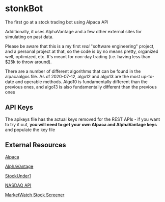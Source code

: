 # stonkBot
The first go at a stock trading bot using Alpaca API

Additionally, it uses AlphaVantage and a few other external sites for simulating on past data.

Please be aware that this is a my first _real_ "software engineering" project, and a personal project at that, so the code is by no means pretty, organized well, optimized, etc. It's meant for non-day trading (i.e. having less than $25k to throw around).

There are a number of different algorithms that can be found in the alpacaalgos file. As of 2020-07-12, algo12 and algo13 are the most up-to-date and operable methods. Algo10 is fundamentally different than the previous ones, and algo13 is also fundamentally different than the previous ones



## API Keys
The apikeys file has the actual keys removed for the REST APIs - if you want to try it out, **you will need to get your own Alpaca and AlphaVantage keys** and populate the key file



## External Resources
[Alpaca](https://alpaca.markets/)

[AlphaVantage](https://alphavantage.com/)

[StockUnder1](https://stocksunder1.org/)

[NASDAQ API](https://api.nasdaq.com/api/quote/MSFT/info?assetclass=stocks)

[MarketWatch Stock Screener](https://www.marketwatch.com/tools/stockresearch/screener/)
